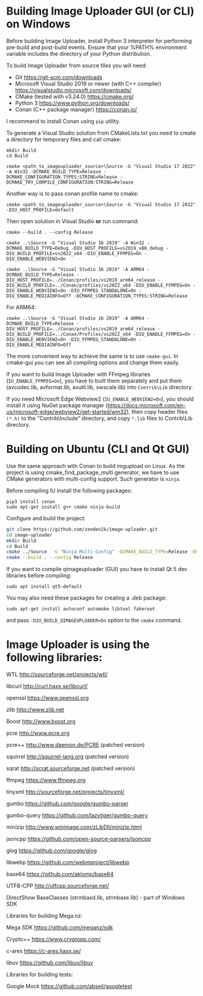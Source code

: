 ﻿# Building Image Uploader GUI (or CLI) on Windows

Before building Image Uploader, install Python 3 interpreter for performing pre-build and post-build events. Ensure that your %PATH% environment 
variable includes the directory of your Python distribution.

To build Image Uploader from source files you will need:
- Git 		https://git-scm.com/downloads
- Microsoft Visual Studio 2019 or newer (with C++ compiler)   https://visualstudio.microsoft.com/downloads/
- CMake (tested with v3.24.0)    https://cmake.org/
- Python 3    https://www.python.org/downloads/
- Conan (C++ package manager)   https://conan.io/

I recommend to install Conan using `pip` utility.

To generate a Visual Studio solution from CMakeLists.txt you need to create a directory for 
temporary files and call cmake:

```
mkdir Build
cd Build
```

```
cmake <path_to_imageuploader_source>\Source -G "Visual Studio 17 2022" -A Win32 -DCMAKE_BUILD_TYPE=Release -DCMAKE_CONFIGURATION_TYPES:STRING=Release -DCMAKE_TRY_COMPILE_CONFIGURATION:STRING=Release
```

Another way is to pass conan profile name to cmake:

```
cmake <path_to_imageuploader_source>\Source -G "Visual Studio 17 2022" -DIU_HOST_PROFILE=default
```

Then open solution in Visual Studio **or** run command:
```
cmake --build . --config Release
```

```
cmake ..\Source -G "Visual Studio 16 2019" -A Win32 -DCMAKE_BUILD_TYPE=Debug -DIU_HOST_PROFILE=vs2019_x86_debug -DIU_BUILD_PROFILE=vs2022_x64 -DIU_ENABLE_FFMPEG=On -DIU_ENABLE_WEBVIEW2=On 

cmake ..\Source -G "Visual Studio 16 2019" -A ARM64 -DCMAKE_BUILD_TYPE=Release -DIU_HOST_PROFILE=../Conan/profiles/vs2019_arm64_release -DIU_BUILD_PROFILE=../Conan/profiles/vs2022_x64 -DIU_ENABLE_FFMPEG=On -DIU_ENABLE_WEBVIEW2=On -DIU_FFMPEG_STANDALONE=On -DIU_ENABLE_MEDIAINFO=Off -DCMAKE_CONFIGURATION_TYPES:STRING=Release 
```

For ARM64:
```
cmake ..\Source -G "Visual Studio 16 2019" -A ARM64 -DCMAKE_BUILD_TYPE=Release -DIU_HOST_PROFILE=../Conan/profiles/vs2019_arm64_release -DIU_BUILD_PROFILE=../Conan/Profiles/vs2022_x64 -DIU_ENABLE_FFMPEG=On -DIU_ENABLE_WEBVIEW2=On -DIU_FFMPEG_STANDALONE=On -DIU_ENABLE_MEDIAINFO=Off
```
The more convenient way to achieve the same is to use `cmake-gui`.
In cmake-gui you can see all compiling options and change them easily.

If you want to build Image Uploader with FFmpeg libraries (`IU_ENABLE_FFMPEG=On`), you have to built them separately and put them (avcodec.lib, avformat.lib, avutil.lib, swscale.lib) into `Contrib\Lib` directory.

If you need Microsoft Edge Webview2 (`IU_ENABLE_WEBVIEW2=On`), you should install it using NuGet package manager (https://docs.microsoft.com/en-us/microsoft-edge/webview2/get-started/win32),
then copy header files `(*.h)` to the "Contrib\Include" directory, and copy `*.lib` files to Contrib\Lib directory.

# Building on Ubuntu (CLI and Qt GUI)

Use the same approach with Conan to build imgupload on Linux.
As the project is using cmake_find_package_multi generator, we have to use CMake generators with multi-config support. Such generator is `ninja`. 


Before compiling IU install the following packages:

```
pip3 install conan
sudo apt-get install g++ cmake ninja-build 
```

Configure and build the project:

```bash
git clone https://github.com/zenden2k/image-uploader.git
cd image-uploader
mkdir Build
cd Build
cmake ../Source  -G "Ninja Multi-Config" -DCMAKE_BUILD_TYPE=Release -DCMAKE_CONFIGURATION_TYPES:STRING=Release -DCMAKE_TRY_COMPILE_CONFIGURATION:STRING=Release
cmake --build . --config Release
```

If you want to compile qimageuploader (GUI) you have to install Qt 5 dev libraries before compiling:
```
sudo apt install qt5-default
```

You may also need these packages for creating a .deb package:
```
sudo apt-get install autoconf automake libtool fakeroot
```

and pass `-DIU_BUILD_QIMAGEUPLOADER=On` option to the `cmake` command.

# Image Uploader is using the following libraries:

WTL             http://sourceforge.net/projects/wtl/

libcurl         http://curl.haxx.se/libcurl/ 

openssl         https://www.openssl.org

zlib            http://www.zlib.net

Boost           http://www.boost.org

pcre            http://www.pcre.org

pcre++          http://www.daemon.de/PCRE (patched version)

squirrel        http://squirrel-lang.org (patched version)

sqrat		    http://scrat.sourceforge.net (patched version)

ffmpeg          https://www.ffmpeg.org

tinyxml         http://sourceforge.net/projects/tinyxml/

gumbo           https://github.com/google/gumbo-parser

gumbo-query     https://github.com/lazytiger/gumbo-query

minizip         http://www.winimage.com/zLibDll/minizip.html

jsoncpp         https://github.com/open-source-parsers/jsoncpp

glog            https://github.com/google/glog

libwebp         https://github.com/webmproject/libwebp

base64          https://github.com/aklomp/base64

UTF8-CPP        http://utfcpp.sourceforge.net/ 

DirectShow BaseClasses (strmbasd.lib, strmbase.lib) - part of Windows SDK

Libraries for building Mega.nz:

Mega SDK        https://github.com/meganz/sdk

Crypto++        https://www.cryptopp.com/

c-ares          https://c-ares.haxx.se/

libuv           https://github.com/libuv/libuv

Libraries for building tests:

Google Mock     https://github.com/abseil/googletest
